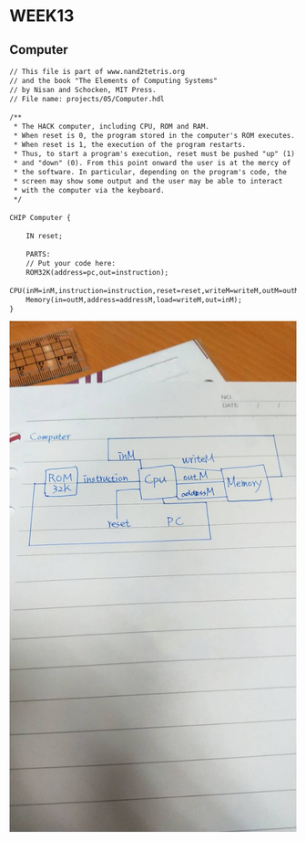 # WEEK13
## Computer
    // This file is part of www.nand2tetris.org
    // and the book "The Elements of Computing Systems"
    // by Nisan and Schocken, MIT Press.
    // File name: projects/05/Computer.hdl

    /**
     * The HACK computer, including CPU, ROM and RAM.
     * When reset is 0, the program stored in the computer's ROM executes.
     * When reset is 1, the execution of the program restarts. 
     * Thus, to start a program's execution, reset must be pushed "up" (1)
     * and "down" (0). From this point onward the user is at the mercy of 
     * the software. In particular, depending on the program's code, the 
     * screen may show some output and the user may be able to interact 
     * with the computer via the keyboard.
     */

    CHIP Computer {

        IN reset;

        PARTS:
        // Put your code here:
        ROM32K(address=pc,out=instruction);
        CPU(inM=inM,instruction=instruction,reset=reset,writeM=writeM,outM=outM,addressM=addressM,pc=pc);
        Memory(in=outM,address=addressM,load=writeM,out=inM);
    }

![week13](./co109a/123213.jpg)